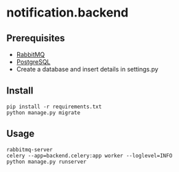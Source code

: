 # notification.backend

## Prerequisites
- [RabbitMQ](https://www.rabbitmq.com/download.html)
- [PostgreSQL](http://www.postgresql.org/download)
- Create a database and insert details in settings.py

## Install

```
pip install -r requirements.txt
python manage.py migrate
```


## Usage

```
rabbitmq-server
celery --app=backend.celery:app worker --loglevel=INFO
python manage.py runserver
```
